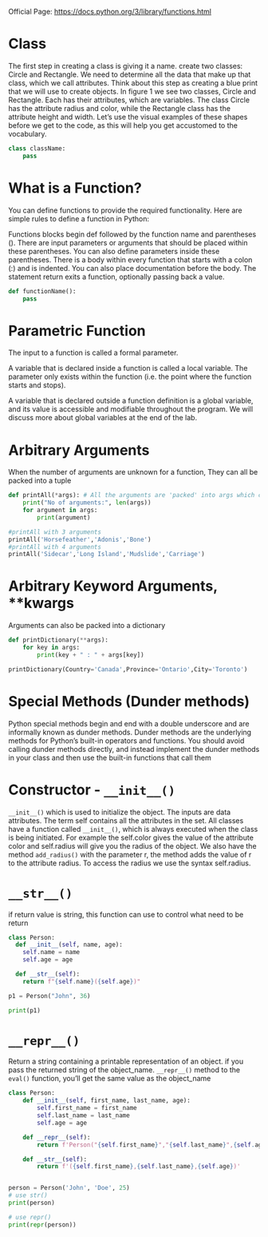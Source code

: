 Official Page: https://docs.python.org/3/library/functions.html
 
# Class
The first step in creating a class is giving it a name. 
create two classes: Circle and Rectangle. We need to determine all the data that make up that class, which we call attributes. Think about this step as creating a blue print that we will use to create objects. In figure 1 we see two classes, Circle and Rectangle. Each has their attributes, which are variables. The class Circle has the attribute radius and color, while the Rectangle class has the attribute height and width. Let’s use the visual examples of these shapes before we get to the code, as this will help you get accustomed to the vocabulary.

```python
class className:
    pass
```

# What is a Function?
You can define functions to provide the required functionality. Here are simple rules to define a function in Python:

Functions blocks begin def followed by the function name and parentheses ().
There are input parameters or arguments that should be placed within these parentheses.
You can also define parameters inside these parentheses.
There is a body within every function that starts with a colon (:) and is indented.
You can also place documentation before the body.
The statement return exits a function, optionally passing back a value.

```python
def functionName():
    pass
```

# Parametric Function
The input to a function is called a formal parameter.

A variable that is declared inside a function is called a local variable. The parameter only exists within the function (i.e. the point where the function starts and stops).

A variable that is declared outside a function definition is a global variable, and its value is accessible and modifiable throughout the program. We will discuss more about global variables at the end of the lab.


# Arbitrary Arguments
When the number of arguments are unknown for a function, They can all be packed into a tuple
```python
def printAll(*args): # All the arguments are 'packed' into args which can be treated like a tuple
    print("No of arguments:", len(args)) 
    for argument in args:
        print(argument)

#printAll with 3 arguments
printAll('Horsefeather','Adonis','Bone')
#printAll with 4 arguments
printAll('Sidecar','Long Island','Mudslide','Carriage')
```

# Arbitrary Keyword Arguments, **kwargs
Arguments can also be packed into a dictionary
```python 
def printDictionary(**args):
    for key in args:
        print(key + " : " + args[key])

printDictionary(Country='Canada',Province='Ontario',City='Toronto')
```

# Special Methods (Dunder methods)
Python special methods begin and end with a double underscore and are informally known as dunder methods. Dunder methods are the underlying methods for Python’s built-in operators and functions. You should avoid calling dunder methods directly, and instead implement the dunder methods in your class and then use the built-in functions that call them

# Constructor - ```__init__()```
```__init__()``` which is used to initialize the object. The inputs are data attributes. The term self contains all the attributes in the set. All classes have a function called ```__init__()```, which is always executed when the class is being initiated.
For example the self.color gives the value of the attribute color and self.radius will give you the radius of the object. We also have the method ```add_radius()``` with the parameter r, the method adds the value of r to the attribute radius. To access the radius we use the syntax self.radius.

# ```__str__()```
if return value is string, this function can use to control what need to be return
```python
class Person:
  def __init__(self, name, age):
    self.name = name
    self.age = age

  def __str__(self):
    return f"{self.name}({self.age})"

p1 = Person("John", 36)

print(p1)
```

# ```__repr__()```
Return a string containing a printable representation of an object. if you pass the returned string of the object_name. ```__repr__()``` method to the ```eval()``` function, you’ll get the same value as the object_name
```python
class Person:
    def __init__(self, first_name, last_name, age):
        self.first_name = first_name
        self.last_name = last_name
        self.age = age

    def __repr__(self):
        return f'Person("{self.first_name}","{self.last_name}",{self.age})'

    def __str__(self):
        return f'({self.first_name},{self.last_name},{self.age})'


person = Person('John', 'Doe', 25)
# use str()
print(person)

# use repr()
print(repr(person))

```
